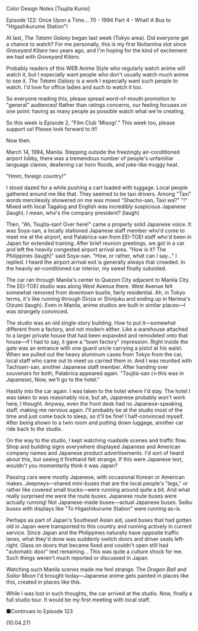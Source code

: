 Color Design Notes [Tsujita Kunio]

Episode 122: Once Upon a Time... 70 - 1994 Part 4 - What! A Bus to "Higashikurume Station"!

At last, *The Tatami Galaxy* began last week (Tokyo area). Did everyone get a chance to watch? For me personally, this is my first Noitamina slot since *Graveyard Kitaro* two years ago, and I'm hoping for the kind of excitement we had with *Graveyard Kitaro*.

Probably readers of this WEB Anime Style who regularly watch anime will watch it, but I especially want people who don't usually watch much anime to see it. *The Tatami Galaxy* is a work I especially want such people to watch. I'd love for office ladies and such to watch it too.

So everyone reading this, please spread word-of-mouth promotion to "general" audiences! Rather than ratings concerns, our feeling focuses on one point: having as many people as possible watch what we're creating.

So this week is Episode 2, "Film Club 'Misogi'." This week too, please support us! Please look forward to it!!

Now then.

March 14, 1994, Manila. Stepping outside the freezingly air-conditioned airport lobby, there was a tremendous number of people's unfamiliar language clamor, deafening car horn floods, and joke-like muggy heat.

"Hmm, foreign country!"

I stood dazed for a while pushing a cart loaded with luggage. Local people gathered around me like that. They seemed to be taxi drivers. Among "Taxi" words mercilessly showered on me was mixed "Shacho-san, Taxi wa?" "!" Mixed with local Tagalog and English was incredibly suspicious Japanese (laugh). I mean, who's the company president? (laugh)

Then, "Ah, Tsujita-san! Over here!" came a properly solid Japanese voice. It was Soya-san, a locally stationed Japanese staff member who'd come to meet me at the airport, and Palabrica-san from EEI-TOEI staff who'd been in Japan for extended training. After brief reunion greetings, we got in a car and left the heavily congested airport arrival area. "How is it? The Philippines (laugh)" said Soya-san. "How, or rather, what can I say..." I replied. I heard the airport arrival exit is generally always that crowded. In the heavily air-conditioned car interior, my sweat finally subsided.

The car ran through Manila's center to Quezon City adjacent to Manila City. The EEI-TOEI studio was along West Avenue there. West Avenue felt somewhat removed from downtown bustle, fairly residential. Ah, in Tokyo terms, it's like running through Ginza or Shinjuku and ending up in Nerima's Oizumi (laugh). Even in Manila, anime studios are built in similar places—I was strangely convinced.

The studio was an old single-story building. How to put it—somewhat different from a factory, and not modern either. Like a warehouse attached to a larger private house that had been expanded and remodeled onto that house—if I had to say, it gave a "town factory" impression. Right inside the gate was an entrance with one guard uncle carrying a pistol at his waist. When we pulled out the heavy aluminum cases from Tokyo from the car, local staff who came out to meet us carried them in. And I was reunited with Tachisen-san, another Japanese staff member. After handing over souvenars for both, Palabrica appeared again. "Tsujita-san (←this was in Japanese), Now, we'll go to the hotel."

Hastily into the car again. I was taken to the hotel where I'd stay. The hotel I was taken to was reasonably nice, but ah, Japanese probably won't work here, I thought. Anyway, even the front desk had no Japanese-speaking staff, making me nervous again. I'll probably be at the studio most of the time and just come back to sleep, so it'll be fine! I half-convinced myself. After being shown to a twin room and putting down luggage, another car ride back to the studio.

On the way to the studio, I kept watching roadside scenes and traffic flow. Shop and building signs everywhere displayed Japanese and American company names and Japanese product advertisements. I'd sort of heard about this, but seeing it firsthand felt strange. If this were Japanese text, wouldn't you momentarily think it was Japan?

Passing cars were mostly Japanese, with occasional Korean or American makes. Jeepneys—shared mini-buses that are the local people's "legs," or rather like covered small trucks—were running around quite a bit. And what really surprised me were the route buses. Japanese route buses were actually running! Not Japanese-made buses—actual Japanese buses. Seibu buses with displays like "To Higashikurume Station" were running as-is.

Perhaps as part of Japan's Southeast Asian aid, used buses that had gotten old in Japan were transported to this country and running actively in current service. Since Japan and the Philippines naturally have opposite traffic lanes, what they'd done was suddenly switch doors and driver seats left-right. Glass on doors that became fixed and couldn't open still had "automatic door" text remaining... This was quite a culture shock for me. Such things weren't much reported or discussed in Japan.

Watching such Manila scenes made me feel strange. The *Dragon Ball* and *Sailor Moon* I'd brought today—Japanese anime gets painted in places like this, created in places like this.

While I was lost in such thoughts, the car arrived at the studio. Now, finally a full studio tour. It would be my first meeting with local staff.

■Continues to Episode 123

(10.04.27)